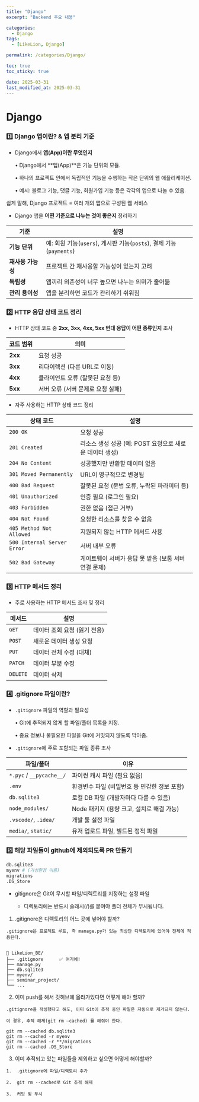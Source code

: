 ```yaml
---
title: "Django"
excerpt: "Backend 주요 내용"

categories:
  - Django
tags:
  - [LikeLion, Django]

permalink: /categories/Django/

toc: true
toc_sticky: true

date: 2025-03-31
last_modified_at: 2025-03-31
---
```


# Django

### 1️⃣ **Django 앱이란? & 앱 분리 기준**

- Django에서 **앱(App)이란 무엇인지**

  •	Django에서 **앱(App)**은 기능 단위의 모듈.

  •	하나의 프로젝트 안에서 독립적인 기능을 수행하는 작은 단위의 웹 애플리케이션.

	•	예시: 블로그 기능, 댓글 기능, 회원가입 기능 등은 각각의 앱으로 나눌 수 있음.

쉽게 말해, Django 프로젝트 = 여러 개의 앱으로 구성된 웹 서비스


- Django 앱을 **어떤 기준으로 나누는 것이 좋은지** 정리하기

| 기준             | 설명                                                                 |
|------------------|----------------------------------------------------------------------|
| **기능 단위**     | 예: 회원 기능(`users`), 게시판 기능(`posts`), 결제 기능(`payments`)       |
| **재사용 가능성** | 프로젝트 간 재사용할 가능성이 있는지 고려                              |
| **독립성**        | 앱끼리 의존성이 너무 높으면 나누는 의미가 줄어듦                        |
| **관리 용이성**   | 앱을 분리하면 코드가 관리하기 쉬워짐                                    |



### 2️⃣ **HTTP 응답 상태 코드 정리**

- HTTP 상태 코드 중 **2xx, 3xx, 4xx, 5xx 번대 응답이 어떤 종류인지** 조사

| 코드 범위 | 의미                       |
|-----------|----------------------------|
| **2xx**   | 요청 성공                  |
| **3xx**   | 리다이렉션 (다른 URL로 이동) |
| **4xx**   | 클라이언트 오류 (잘못된 요청 등) |
| **5xx**   | 서버 오류 (서버 문제로 요청 실패) |

- 자주 사용하는 HTTP 상태 코드 정리

| 상태 코드 | 설명                                                              |
|-----------|-------------------------------------------------------------------|
| `200 OK`  | 요청 성공                                                         |
| `201 Created` | 리소스 생성 성공 (예: POST 요청으로 새로운 데이터 생성)           |
| `204 No Content` | 성공했지만 반환할 데이터 없음                               |
| `301 Moved Permanently` | URL이 영구적으로 변경됨                              |
| `400 Bad Request` | 잘못된 요청 (문법 오류, 누락된 파라미터 등)                 |
| `401 Unauthorized` | 인증 필요 (로그인 필요)                                  |
| `403 Forbidden` | 권한 없음 (접근 거부)                                       |
| `404 Not Found` | 요청한 리소스를 찾을 수 없음                                |
| `405 Method Not Allowed` | 지원되지 않는 HTTP 메서드 사용                     |
| `500 Internal Server Error` | 서버 내부 오류                                  |
| `502 Bad Gateway` | 게이트웨이 서버가 응답 못 받음 (보통 서버 연결 문제)       |



### 3️⃣ **HTTP 메서드 정리**

- 주로 사용하는 HTTP 메서드 조사 및 정리

| 메서드   | 설명                                      |
|----------|-------------------------------------------|
| `GET`    | 데이터 조회 요청 (읽기 전용)               |
| `POST`   | 새로운 데이터 생성 요청                    |
| `PUT`    | 데이터 전체 수정 (대체)                    |
| `PATCH`  | 데이터 부분 수정                          |
| `DELETE` | 데이터 삭제                                |



### 4️⃣ **.gitignore 파일이란?**

- `.gitignore` 파일의 역할과 필요성

	•	Git에 추적되지 않게 할 파일/폴더 목록을 지정.
  
	•	중요 정보나 불필요한 파일을 Git에 커밋되지 않도록 막아줌.

- `.gitignore`에 주로 포함되는 파일 종류 조사

| 파일/폴더           | 이유                                            |
|----------------------|-------------------------------------------------|
| `*.pyc` / `__pycache__/` | 파이썬 캐시 파일 (필요 없음)              |
| `.env`               | 환경변수 파일 (비밀번호 등 민감한 정보 포함)     |
| `db.sqlite3`         | 로컬 DB 파일 (개발자마다 다를 수 있음)          |
| `node_modules/`      | Node 패키지 (용량 크고, 설치로 해결 가능)       |
| `.vscode/`, `.idea/` | 개발 툴 설정 파일                             |
| `media/`, `static/`  | 유저 업로드 파일, 빌드된 정적 파일             |



### 5️⃣ 해당 파일들이 github에 제외되도록 PR 만들기

  ```bash
  db.sqlite3
  myenv # (가상환경 이름)
  migrations
  .DS_Store
  ```

  - gitignore은 Git이 무시할 파일/디렉토리를 지정하는 설정 파일

    - 디렉토리에는 반드시 슬래시(/)를 붙여야 폴더 전체가 무시됩니다.


  1. .gitignore은 디렉토리의 어느 곳에 넣어야 할까?

    .gitignore은 프로젝트 루트, 즉 manage.py가 있는 최상단 디렉토리에 있어야 전체에 적용된다.


    📁 LikeLion_BE/
    ├── .gitignore      ✅ 여기에!
    ├── manage.py
    ├── db.sqlite3
    ├── myenv/
    ├── seminar_project/
    └── ...



  2. 이미 push를 해서 깃허브에 올라가있다면 어떻게 해야 할까?

    .gitignore을 작성했다고 해도, 이미 Git이 추적 중인 파일은 자동으로 제거되지 않는다.

    이 경우, 추적 해제(git rm –cached) 를 해줘야 한다.

    git rm --cached db.sqlite3
    git rm --cached -r myenv
    git rm --cached -r **/migrations
    git rm --cached .DS_Store



  3. 이미 추적되고 있는 파일들을 제외하고 싶으면 어떻게 해야할까?

    1.	.gitignore에 파일/디렉토리 추가

    2.	git rm --cached로 Git 추적 해제

    3.	커밋 및 푸시